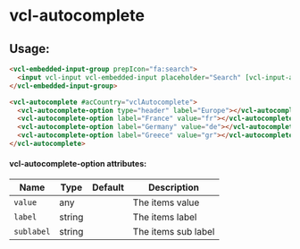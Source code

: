 # vcl-autocomplete

## Usage:

```html
<vcl-embedded-input-group prepIcon="fa:search">
  <input vcl-input vcl-embedded-input placeholder="Search" [vcl-input-autocomplete]="acCountry" />
</vcl-embedded-input-group>

<vcl-autocomplete #acCountry="vclAutocomplete">
  <vcl-autocomplete-option type="header" label="Europe"></vcl-autocomplete-option>
  <vcl-autocomplete-option label="France" value="fr"></vcl-autocomplete-option>
  <vcl-autocomplete-option label="Germany" value="de"></vcl-autocomplete-option>
  <vcl-autocomplete-option label="Greece" value="gr"></vcl-autocomplete-option>
</vcl-autocomplete>

```

#### vcl-autocomplete-option attributes:

Name       | Type    | Default | Description
---------- | ------- | ------- | --------------------------------------
`value`    | any     |         | The items value
`label`    | string  |         | The items label
`sublabel` | string  |         | The items sub label
